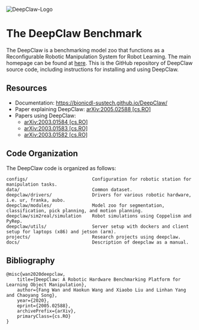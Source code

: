![DeepClaw-Logo](docs_md/docs/asset/fig-DeepClaw.png)

# The DeepClaw Benchmark

The DeepClaw is a benchmarking model zoo that functions as a Reconfigurable Robotic Manipulation System for Robot Learning. The main homepage can be found at [here](https://bionicdl-sustech.github.io/DeepClaw/). This is the GitHub repository of DeepClaw source code, including instructions for installing and using DeepClaw.

## Resources

- Documentation: https://bionicdl-sustech.github.io/DeepClaw/
- Paper explaining DeepClaw: [arXiv:2005.02588 [cs.RO]](https://arxiv.org/abs/2005.02588)
- Papers using DeepClaw: 
    - [arXiv:2003.01584 [cs.RO]](https://arxiv.org/abs/2003.01584)
    - [arXiv:2003.01583 [cs.RO]](https://arxiv.org/abs/2003.01583)
    - [arXiv:2003.01582 [cs.RO]](https://arxiv.org/abs/2003.01582)

## Code Organization

The DeepClaw code is organized as follows:

    configs/                        Configuration for robotic station for manipulation tasks.
    data/                           Common dataset.
    deepclaw/drivers/               Drivers for various robotic hardware, i.e. ur, franka, aubo.
    deepclaw/modules/               Model zoo for segmentation, classification, pick planning, and motion planning.
    deepclaw/sim2real/simulation    Robot simulations using Coppelism and PyRep.   
    deepclaw/utils/                 Server setup with dockers and client setup for laptops (x86) and jetson (arm).
    projects/                       Research projects using deepclaw.
    docs/                           Description of deepclaw as a manual.
    

## Bibliography

```
@misc{wan2020deepclaw,
    title={DeepClaw: A Robotic Hardware Benchmarking Platform for Learning Object Manipulation},
    author={Fang Wan and Haokun Wang and Xiaobo Liu and Linhan Yang and Chaoyang Song},
    year={2020},
    eprint={2005.02588},
    archivePrefix={arXiv},
    primaryClass={cs.RO}
}
```
